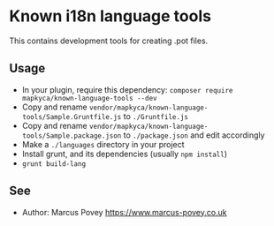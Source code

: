 # Known i18n language tools

This contains development tools for creating .pot files.

## Usage

* In your plugin, require this dependency: ``` composer require mapkyca/known-language-tools --dev ```
* Copy and rename ```vendor/mapkyca/known-language-tools/Sample.Gruntfile.js``` to ``` ./Gruntfile.js ```
* Copy and rename ```vendor/mapkyca/known-language-tools/Sample.package.json``` to ``` ./package.json ``` and edit accordingly
* Make a ``` ./languages ``` directory in your project
* Install grunt, and its dependencies (usually ``` npm install ```)
* ``` grunt build-lang ```

## See

* Author: Marcus Povey <https://www.marcus-povey.co.uk>

